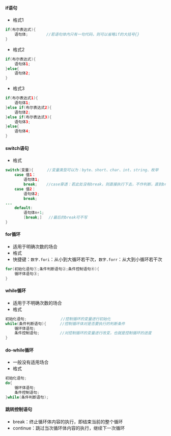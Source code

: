 #### if语句

- 格式1

```java
if(布尔表达式){
	语句体;		//若语句体内只有一句代码，则可以省略if的大括号{}
}
```

- 格式2

```java
if(布尔表达式){
	语句体1;
}else{
	语句体2;
}
```

- 格式3

```java
if(布尔表达式1){
	语句体1;
}else if(布尔表达式2){
	语句体2;
}else if(布尔表达式3){
	语句体3;
}else{
	语句体4;
}
```

#### switch语句

- 格式

```java
switch(变量){		 //变量类型可以为：byte、short、char、int、string、枚举
	case 值1：
		语句体1;
		break;	  //case穿透：若此处没有break，则直接执行下去，不作判断，直到break
	case 值2：
		语句体2;
		break;
...
	default:
		语句体n+1;
		[break;]   //最后的break可不写
}
```

#### for循环

- 适用于明确次数的场合
- 格式
- 快捷键：`数字.fori`：从小到大循环若干次，`数字.forr`：从大到小循环若干次

```java
for(初始化语句①;条件判断语句②;条件控制语句④){
	循环体语句③;
}
```

#### while循环

- 适用于不明确次数的场合
- 格式

```java
初始化语句;				 //控制循环的变量进行初始化
while(条件判断语句){		//控制循环体对是否要执行的判断条件
	循环体语句;
	条件控制语句;			//对控制循环的变量进行改变，也就是控制循环的进度
}
```

#### do-while循环

- 一般没有适用场合
- 格式

```java
初始化语句;
do{
	循环体语句;
	条件控制语句;
}while(条件判断语句);
```

#### 跳转控制语句

- break：终止循环体内容的执行，即结束当前的整个循环
- continue：跳过当次循环体内容的执行，继续下一次循环